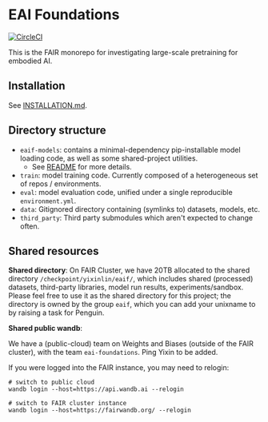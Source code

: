 # EAI Foundations

[![CircleCI](https://dl.circleci.com/status-badge/img/gh/facebookresearch/eai-foundations/tree/main.svg?style=svg&circle-token=52b92efd205cf081e310aaad27be9c74a86190b3)](https://dl.circleci.com/status-badge/redirect/gh/facebookresearch/eai-foundations/tree/main)

This is the FAIR monorepo for investigating large-scale pretraining for embodied AI.

## Installation

See [INSTALLATION.md](INSTALLATION.md).

## Directory structure

- `eaif-models`: contains a minimal-dependency pip-installable model loading code, as well as some shared-project utilities.
    - See [README](./eaif-models/README.md) for more details.
- `train`: model training code. Currently composed of a heterogeneous set of repos / environments.
- `eval`: model evaluation code, unified under a single reproducible `environment.yml`.
- `data`: Gitignored directory containing (symlinks to) datasets, models, etc.
- `third_party`: Third party submodules which aren't expected to change often.

## Shared resources

**Shared directory**: On FAIR Cluster, we have 20TB allocated to the shared directory `/checkpoint/yixinlin/eaif/`, which includes shared (processed) datasets, third-party libraries, model run results, experiments/sandbox.
Please feel free to use it as the shared directory for this project; the directory is owned by the group `eaif`, which you can add your unixname to by raising a task for Penguin.

**Shared public wandb**:

We have a (public-cloud) team on Weights and Biases (outside of the FAIR cluster), with the team `eai-foundations`. Ping Yixin to be added.

If you were logged into the FAIR instance, you may need to relogin:

```
# switch to public cloud
wandb login --host=https://api.wandb.ai --relogin

# switch to FAIR cluster instance
wandb login --host=https://fairwandb.org/ --relogin
```
